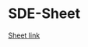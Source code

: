 # SDE-Sheet

<a href="https://docs.google.com/document/u/0/d/1SM92efk8oDl8nyVw8NHPnbGexTS9W-1gmTEYfEurLWQ/mobilebasic">Sheet link
